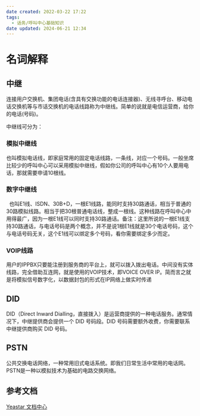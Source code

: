 ```yaml
---
date created: 2022-03-22 17:22
tags:
  - 话务/呼叫中心基础知识
date updated: 2024-06-21 12:34
---
```


# 名词解释

## 中继

连接用户交换机、集团电话(含具有交换功能的电话连接器)、无线寻呼台、移动电话交换机等与市话交换机的电话线路称为中继线。简单的说就是电信运营商，给你的电话(号码)。

中继线可分为：

### 模拟中继线

也叫模拟电话线，即家庭常用的固定电话线路，一条线，对应一个号码。一般坐席比较少的呼叫中心可以采用模拟中继线，假如你公司的呼叫中心有10个人要用电话，那就需要申请10根线。

### 数字中继线

  也叫E1线、ISDN、30B+D，一根E1线路，能同时支持30路通话，相当于普通的30路模拟线路。相当于把30根普通电话线，整成一根线。这种线路在呼叫中心中用得最广，因为一根E1线可以同时支持30路通话。备注：这里所说的一根E1线支持30路通话，与电话号码是两个概念，并不是说1根E1线就是30个电话号码，这个与电话号码无关，这个E1线可以绑定多个号码，看你需要绑定多少而定。

### VOIP线路

用户的IPPBX只要能注册到服务商的平台上，就可以拨入拨出电话。中间没有实体线路，完全借助互连网，就是使用的VOIP技术，即VOICE OVER IP。简而言之就是将模拟信号数字化，以数据封包的形式在IP网络上做实时传递

## DID

DID（Direct Inward Dialling，直接拨入）是运营商提供的一种电话服务。通常情况下，中继提供商会提供一个 DID 号码段。DID 号码需要额外收费，你需要联系中继提供商购买 DID 号码。


## PSTN

公共交换电话网络，一种常用旧式电话系统。即我们日常生活中常用的电话网。PSTN是一种以模拟技术为基础的电路交换网络。
## 参考文档

[Yeastar 文档中心](https://help.yeastar.com/zh-cn/)
